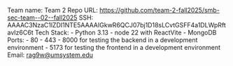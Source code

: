 Team name: Team 2
Repo URL: https://github.com/team-2-fall2025/smb-sec-team--02--fall2025
SSH: AAAAC3NzaC1lZDI1NTE5AAAAIGkwR6QCJ07bj1D18sLCvtGSFF4a1DLWpRftavIz6C6t
Tech Stack: 
    - Python 3.13
    - node 22 with ReactVite
    - MongoDB
Ports: 
    - 80
    - 443
    - 8000 for testing the backend in a development environment
    - 5173 for testing the frontend in a development environment
Email: rag9w@umsystem.edu